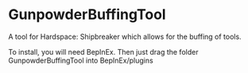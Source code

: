 # GunpowderBuffingTool
A tool for Hardspace: Shipbreaker which allows for the buffing of tools.

To install, you will need BepInEx. Then just drag the folder GunpowderBuffingTool into BepInEx/plugins
